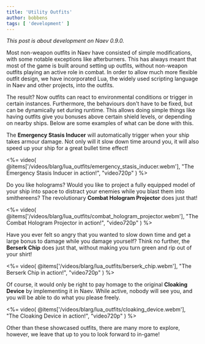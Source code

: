 ```yaml
---
title: 'Utility Outfits'
author: bobbens
tags: [ 'development' ]
---
```


*This post is about development on Naev 0.9.0.*

Most non-weapon outfits in Naev have consisted of simple modifications, with some notable exceptions like afterburners. This has always meant that most of the game is built around setting up outfits, without non-weapon outfits playing an active role in combat. In order to allow much more flexible outfit design, we have incorporated Lua, the widely used scripting language in Naev and other projects, into the outfits.

The result? Now outfits can react to environmental conditions or trigger in certain instances. Furthermore, the behaviours don't have to be fixed, but can be dynamically set during runtime. This allows doing simple things like having outfits give you bonuses above certain shield levels, or depending on nearby ships. Below are some examples of what can be done with this.

The **Emergency Stasis Inducer** will automatically trigger when your ship takes armour damage. Not only will it slow down time around you, it will also speed up your ship for a great bullet time effect!

<%= video( @items['/videos/blarg/lua_outfits/emergency_stasis_inducer.webm'], "The Emergency Stasis Inducer in action!", "video720p" ) %>

Do you like holograms? Would you like to project a fully equipped model of your ship into space to distract your enemies while you blast them into smithereens? The revolutionary **Combat Hologram Projector** does just that!

<%= video( @items['/videos/blarg/lua_outfits/combat_hologram_projector.webm'], "The Combat Hologram Projector in action!", "video720p" ) %>

Have you ever felt so angry that you wanted to slow down time and get a large bonus to damage while you damage yourself? Think no further, the **Berserk Chip** does just that, without making you turn green and rip out of your shirt!

<%= video( @items['/videos/blarg/lua_outfits/berserk_chip.webm'], "The Berserk Chip in action!", "video720p" ) %>

Of course, it would only be right to pay homage to the original **Cloaking Device** by implementing it in Naev. While active, nobody will see you, and you will be able to do what you please freely.

<%= video( @items['/videos/blarg/lua_outfits/cloaking_device.webm'], "The Cloaking Device in action!", "video720p" ) %>

Other than these showcased outfits, there are many more to explore, however, we leave that up to you to look forward to in-game!
